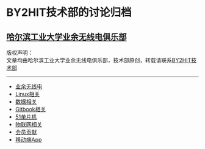 ﻿# BY2HIT技术部的讨论归档

## [哈尔滨工业大学业余无线电俱乐部](www.by2hit.net)


版权声明：  
文章均由哈尔滨工业大学业余无线电俱乐部，技术部原创，转载请联系[BY2HIT技术部](zhaoyuhao@by2hit.net)

----
* [业余无线电](/radio/radio_index.md)
* [Linux相关](/linux/linux_index.md)
* [数据相关](/information/info_index.md)
* [Gitbook相关](/git_book_use/gitbook_index.md)
* [51单片机](/C51MCU/C51MCU_index.md)
* [物联网相关](/IoT/IoT_index.md)
* [会员贡献](/member_donate/member_donate_index.md)
* [移动端App](/APP/APP_index.md)
